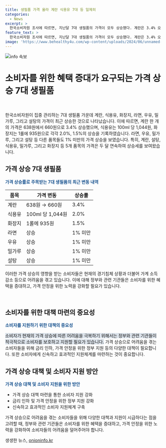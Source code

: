 ```yaml
---
title: 생필품 가격 올라 계란 식용유 7대 등 일제히 
categories:
  - News
excerpt: >
  한국소비자원 조사에 따르면, 지난달 7대 생필품의 가격이 모두 상승했다. 계란은 3.4% 오른 가격으로, 한 개에 660원이 들었고, 식용유와 화장지도 각각 2.0%, 1.5% 올랐다. 다른 품목들은 1% 미만의 상승을 보였는데, 계란, 설탕, 식용유, 밀가루, 화장지 등 5개 품목은 두 달 연속 상승세를 보였다.
feature_text: >
  한국소비자원 조사에 따르면, 지난달 7대 생필품의 가격이 모두 상승했다. 계란은 3.4% 오른 가격으로, 한 개에 660원이 들었고, 식용유와 화장지도 각각 2.0%, 1.5% 올랐다. 다른 품목들은 1% 미만의 상승을 보였는데, 계란, 설탕, 식용유, 밀가루, 화장지 등 5개 품목은 두 달 연속 상승세를 보였다.
image: 'https://www.behealthy4u.com/wp-content/uploads/2024/06/unnamed-file.png'
---
```


<p><img src="https://www.behealthy4u.com/wp-content/uploads/2024/06/unnamed-file.png" alt="info 속보" /></p>

<h1>소비자를 위한 혜택 증대가 요구되는 가격 상승 7대 생필품</h1>

<p data-ke-size="size16">&nbsp;</p>

<p>한국소비자원이 집중 관리하는 7대 생필품 가운데 계란, 식용유, 화장지, 라면, 우유, 밀가루, 그리고 설탕의 가격이 최근 상승한 것으로 나타났습니다. 이에 따르면, 계란 한 개의 가격은 638원에서 660원으로 3.4% 상승했으며, 식용유는 100ml 당 1,044원, 화장지는 1롤에 935원으로 각각 2.0%, 1.5%의 상승을 기록하였습니다. 라면, 우유, 밀가루, 그리고 설탕 등 다른 품목들도 1% 미만의 가격 상승을 보였습니다. 특히, 계란, 설탕, 식용유, 밀가루, 그리고 화장지 등 5개 품목의 가격은 두 달 연속하여 상승세를 보여왔습니다.</p></p>

<h2 data-ke-size="size26">가격 상승 7대 생필품</h2>

<p style="color: #1a5490;"><b>가격 상승률로 주목받는 7대 생필품의 최근 변동 내역</b></p>

<table>
    <thead>
        <tr>
            <th scope="col">품목</th>
            <th scope="col">가격 변동</th>
            <th scope="col">상승률</th>
        </tr>
    </thead>
    <tbody>
        <tr>
            <td>계란</td>
            <td>638원 → 660원</td>
            <td>3.4%</td>
        </tr>
        <tr>
            <td>식용유</td>
            <td>100ml 당 1,044원</td>
            <td>2.0%</td>
        </tr>
        <tr>
            <td>화장지</td>
            <td>1롤에 935원</td>
            <td>1.5%</td>
        </tr>
        <tr>
            <td>라면</td>
            <td>상승</td>
            <td>1% 미만</td>
        </tr>
        <tr>
            <td>우유</td>
            <td>상승</td>
            <td>1% 미만</td>
        </tr>
        <tr>
            <td>밀가루</td>
            <td>상승</td>
            <td>1% 미만</td>
        </tr>
        <tr>
            <td>설탕</td>
            <td>상승</td>
            <td>1% 미만</td>
        </tr>
    </tbody>
</table>

<p>이러한 가격 상승의 영향을 받는 소비자들은 현재의 경기침체 상황과 더불어 가계 소득 감소 등으로 어려움을 겪고 있습니다. 이에 대해 정부와 관련 기관들은 소비자를 위한 혜택을 증대하고, 가격 안정을 위한 노력을 강화할 필요가 있습니다.</p>

<p data-ke-size="size16">&nbsp;</p>

<h2 data-ke-size="size26">소비자를 위한 대책 마련의 중요성</h2>

<p style="color: #1a5490;"><b>소비자를 지원하기 위한 대책의 중요성</b></p>

<p><span style="background-color: #21538527;">소비자가 현재의 가격 상승에 따른 어려움을 극복하기 위해서는 정부와 관련 기관들이 적극적으로 소비자를 보호하고 지원할 필요가 있습니다.</span> 가격 상승으로 어려움을 겪는 소비자들을 위해 금리 인하, 가격 안정을 위한 정부 지원 등의 다양한 대책이 필요합니다. 또한 소비자에게 신속하고 효과적인 지원체계를 마련하는 것이 중요합니다.</p>

<h2 data-ke-size="size26">가격 상승 대책 및 소비자 지원 방안</h2>

<p style="color: #1a5490;"><b>가격 상승 대책 및 소비자 지원을 위한 방안</b></p>

<ul>
    <li>가격 상승 대책 마련을 통한 소비자 지원 강화</li>
    <li>금리 인하 및 가격 안정을 위한 정부 지원 강화</li>
    <li>신속하고 효과적인 소비자 지원체계 구축</li>
</ul>

<p>가격 상승으로 어려움을 겪는 소비자들을 위해 다양한 대책과 지원이 시급하다는 점을 고려할 때, 정부와 관련 기관들은 소비자를 위한 혜택을 증대하고, 가격 안정을 위한 노력을 강화하여 소비자들의 어려움을 덜어주어야 합니다.</p>
생생한 뉴스, <a href="https://onioninfo.kr" rel="dofollow">onioninfo.kr</a>


